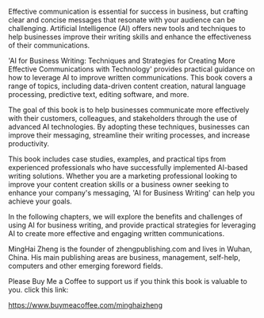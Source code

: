 
Effective communication is essential for success in business, but crafting clear and concise messages that resonate with your audience can be challenging. Artificial Intelligence (AI) offers new tools and techniques to help businesses improve their writing skills and enhance the effectiveness of their communications.

'AI for Business Writing: Techniques and Strategies for Creating More Effective Communications with Technology' provides practical guidance on how to leverage AI to improve written communications. This book covers a range of topics, including data-driven content creation, natural language processing, predictive text, editing software, and more.

The goal of this book is to help businesses communicate more effectively with their customers, colleagues, and stakeholders through the use of advanced AI technologies. By adopting these techniques, businesses can improve their messaging, streamline their writing processes, and increase productivity.

This book includes case studies, examples, and practical tips from experienced professionals who have successfully implemented AI-based writing solutions. Whether you are a marketing professional looking to improve your content creation skills or a business owner seeking to enhance your company's messaging, 'AI for Business Writing' can help you achieve your goals.

In the following chapters, we will explore the benefits and challenges of using AI for business writing, and provide practical strategies for leveraging AI to create more effective and engaging written communications.

MingHai Zheng is the founder of zhengpublishing.com and lives in Wuhan, China. His main publishing areas are business, management, self-help, computers and other emerging foreword fields.

Please Buy Me a Coffee to support us if you think this book is valuable to you. click this link:

https://www.buymeacoffee.com/minghaizheng
